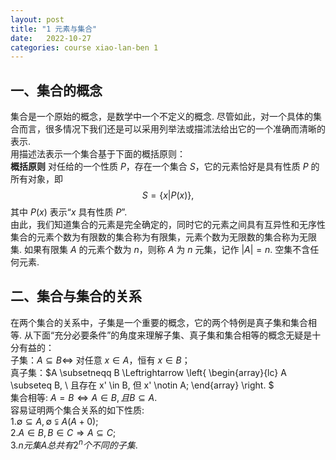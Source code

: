 ```yaml
---
layout: post
title: "1 元素与集合"
date:   2022-10-27
categories: course xiao-lan-ben 1
---
```


## 一、集合的概念

集合是一个原始的概念，是数学中一个不定义的概念. 尽管如此，对一个具体的集合而言，很多情况下我们还是可以采用列举法或描沭法给出它的一个准确而清晰的表示.  
用描述法表示一个集合基于下面的概括原则：  
**概括原则** 对任给的一个性质 $P$，存在一个集合 $S$，它的元素恰好是具有性质 $P$ 的所有对象，即  
$$S = \{x \vert P(x)\}, $$
其中 $P(x)$ 表示“$x$ 具有性质 $P$”.  
由此，我们知道集合的元素是完全确定的，同时它的元素之间具有互异性和无序性集合的元素个数为有限数的集合称为有限集，元素个数为无限数的集合称为无限集. 如果有限集 $A$ 的元素个数为 $n$，则称 $A$ 为 $n$ 元集，记作 $\vert A \vert = n$. 空集不含任何元素.  

## 二、集合与集合的关系
在两个集合的关系中，子集是一个重要的概念，它的两个特例是真子集和集合相等. 从下面“充分必要条件”的角度来理解子集、真子集和集合相等的概念无疑是十分有益的：  
子集：$A \subseteq B \Leftrightarrow$ 对任意 $x \in A$，恒有 $x \in B$；  
真子集：$A \subsetneqq B \Leftrightarrow 
\left\{ 
    \begin{array}{lc}
        A \subseteq B, \\
        且存在 x' \in B, 但 x' \notin A;
    \end{array}
\right.
$  
集合相等$:$ $A = B \Leftrightarrow A \in B, 且 B \subseteq A .$  
容易证明两个集合关系的如下性质$:$  
$1. \emptyset \subseteq A, \emptyset \subsetneqq A (A+0);$  
$2. A \in B, B \in C \Rightarrow A \subseteq C;$  
$3. n 元集 A 总共有 2^n 个不同的子集.$